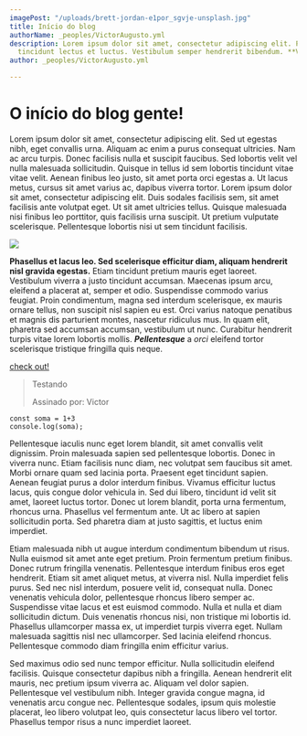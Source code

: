 ```yaml
---
imagePost: "/uploads/brett-jordan-e1por_sgvje-unsplash.jpg"
title: Início do blog
authorName: _peoples/VictorAugusto.yml
description: Lorem ipsum dolor sit amet, consectetur adipiscing elit. Praesent lobortis
  tincidunt lectus et luctus. Vestibulum semper hendrerit bibendum. **Vivamus**.
author: _peoples/VictorAugusto.yml

---
```

# O início do blog gente!

Lorem ipsum dolor sit amet, consectetur adipiscing elit. Sed ut egestas nibh, eget convallis urna. Aliquam ac enim a purus consequat ultricies. Nam ac arcu turpis. Donec facilisis nulla et suscipit faucibus. Sed lobortis velit vel nulla malesuada sollicitudin. Quisque in tellus id sem lobortis tincidunt vitae vitae velit. Aenean finibus leo justo, sit amet porta orci egestas a. Ut lacus metus, cursus sit amet varius ac, dapibus viverra tortor. Lorem ipsum dolor sit amet, consectetur adipiscing elit. Duis sodales facilisis sem, sit amet facilisis ante volutpat eget. Ut sit amet ultricies tellus. Quisque malesuada nisi finibus leo porttitor, quis facilisis urna suscipit. Ut pretium vulputate scelerisque. Pellentesque lobortis nisi ut sem tincidunt facilisis.

![](/uploads/piotr-zdzieblowski-mw7pu67aoug-unsplash.jpg)

**Phasellus et lacus leo. Sed scelerisque efficitur diam, aliquam hendrerit nisl gravida egestas.** Etiam tincidunt pretium mauris eget laoreet. Vestibulum viverra a justo tincidunt accumsan. Maecenas ipsum arcu, eleifend a placerat at, semper et odio. Suspendisse commodo varius feugiat. Proin condimentum, magna sed interdum scelerisque, ex mauris ornare tellus, non suscipit nisl sapien eu est. Orci varius natoque penatibus et magnis dis parturient montes, nascetur ridiculus mus. In quam elit, pharetra sed accumsan accumsan, vestibulum ut nunc. Curabitur hendrerit turpis vitae lorem lobortis mollis. **_Pellentesque_** a _orci_ eleifend tortor scelerisque tristique fringilla quis neque.

[check out!](google.com)

> Testando
>
> Assinado por: Victor

    const soma = 1+3
    console.log(soma);

Pellentesque iaculis nunc eget lorem blandit, sit amet convallis velit dignissim. Proin malesuada sapien sed pellentesque lobortis. Donec in viverra nunc. Etiam facilisis nunc diam, nec volutpat sem faucibus sit amet. Morbi ornare quam sed lacinia porta. Praesent eget tincidunt sapien. Aenean feugiat purus a dolor interdum finibus. Vivamus efficitur luctus lacus, quis congue dolor vehicula in. Sed dui libero, tincidunt id velit sit amet, laoreet luctus tortor. Donec ut lorem blandit, porta urna fermentum, rhoncus urna. Phasellus vel fermentum ante. Ut ac libero at sapien sollicitudin porta. Sed pharetra diam at justo sagittis, et luctus enim imperdiet.

Etiam malesuada nibh ut augue interdum condimentum bibendum ut risus. Nulla euismod sit amet ante eget pretium. Proin fermentum pretium finibus. Donec rutrum fringilla venenatis. Pellentesque interdum finibus eros eget hendrerit. Etiam sit amet aliquet metus, at viverra nisl. Nulla imperdiet felis purus. Sed nec nisl interdum, posuere velit id, consequat nulla. Donec venenatis vehicula dolor, pellentesque rhoncus libero semper ac. Suspendisse vitae lacus et est euismod commodo. Nulla et nulla et diam sollicitudin dictum. Duis venenatis rhoncus nisi, non tristique mi lobortis id. Phasellus ullamcorper massa ex, ut imperdiet turpis viverra eget. Nullam malesuada sagittis nisl nec ullamcorper. Sed lacinia eleifend rhoncus. Pellentesque commodo diam fringilla enim efficitur varius.

Sed maximus odio sed nunc tempor efficitur. Nulla sollicitudin eleifend facilisis. Quisque consectetur dapibus nibh a fringilla. Aenean hendrerit elit mauris, nec pretium ipsum viverra ac. Aliquam vel dolor sapien. Pellentesque vel vestibulum nibh. Integer gravida congue magna, id venenatis arcu congue nec. Pellentesque sodales, ipsum quis molestie placerat, leo libero volutpat leo, quis consectetur lacus libero vel tortor. Phasellus tempor risus a nunc imperdiet laoreet.